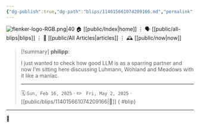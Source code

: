 ```yaml
---
{"dg-publish":true,"dg-path":"blips/114015661074209166.md","permalink":"/blips/114015661074209166/","title":"philipp on mastodon @ 2025-02-16"}
---
```



<div class="transclusion internal-embed is-loaded"><div class="markdown-embed">




![flenker-logo-RGB.png|40](/img/user/attachments/flenker-logo-RGB.png)
🏠 [[public/Index\|home]]  ⋮ 🗣️ [[public/all-blips\|blips]] ⋮  📝 [[public/All Articles\|articles]]  ⋮ 🕰️ [[public/now\|now]]


</div></div>


> [!summary] **philipp**:
>
> I just wanted to check how good LLM is as a sparring partner and now I'm sitting here discussing Luhmann, Wohland and Meadows with it like a maniac.
> - - -
>
> 🗓️ <code>Sun, Feb 16, 2025</code>  · ✏️ <code> Fri, May 2, 2025</code>  · [[public/blips/114015661074209166\|🔗]]
{ #blip}


- - -

 👾
